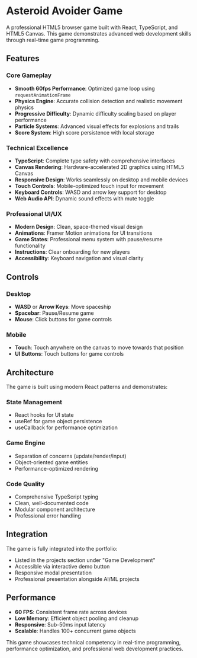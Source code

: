 # Asteroid Avoider Game

A professional HTML5 browser game built with React, TypeScript, and HTML5 Canvas. This game demonstrates advanced web development skills through real-time game programming.

## Features

### Core Gameplay
- **Smooth 60fps Performance**: Optimized game loop using `requestAnimationFrame`
- **Physics Engine**: Accurate collision detection and realistic movement physics
- **Progressive Difficulty**: Dynamic difficulty scaling based on player performance
- **Particle Systems**: Advanced visual effects for explosions and trails
- **Score System**: High score persistence with local storage

### Technical Excellence
- **TypeScript**: Complete type safety with comprehensive interfaces
- **Canvas Rendering**: Hardware-accelerated 2D graphics using HTML5 Canvas
- **Responsive Design**: Works seamlessly on desktop and mobile devices
- **Touch Controls**: Mobile-optimized touch input for movement
- **Keyboard Controls**: WASD and arrow key support for desktop
- **Web Audio API**: Dynamic sound effects with mute toggle

### Professional UI/UX
- **Modern Design**: Clean, space-themed visual design
- **Animations**: Framer Motion animations for UI transitions
- **Game States**: Professional menu system with pause/resume functionality
- **Instructions**: Clear onboarding for new players
- **Accessibility**: Keyboard navigation and visual clarity

## Controls

### Desktop
- **WASD** or **Arrow Keys**: Move spaceship
- **Spacebar**: Pause/Resume game
- **Mouse**: Click buttons for game controls

### Mobile
- **Touch**: Touch anywhere on the canvas to move towards that position
- **UI Buttons**: Touch buttons for game controls

## Architecture

The game is built using modern React patterns and demonstrates:

### State Management
- React hooks for UI state
- useRef for game object persistence
- useCallback for performance optimization

### Game Engine
- Separation of concerns (update/render/input)
- Object-oriented game entities
- Performance-optimized rendering

### Code Quality
- Comprehensive TypeScript typing
- Clean, well-documented code
- Modular component architecture
- Professional error handling

## Integration

The game is fully integrated into the portfolio:
- Listed in the projects section under "Game Development"
- Accessible via interactive demo button
- Responsive modal presentation
- Professional presentation alongside AI/ML projects

## Performance

- **60 FPS**: Consistent frame rate across devices
- **Low Memory**: Efficient object pooling and cleanup
- **Responsive**: Sub-50ms input latency
- **Scalable**: Handles 100+ concurrent game objects

This game showcases technical competency in real-time programming, performance optimization, and professional web development practices.